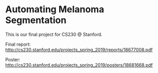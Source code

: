 # Automating Melanoma Segmentation

This is our final project for CS230 @ Stanford.

Final report:
http://cs230.stanford.edu/projects_spring_2019/reports/18677008.pdf

Poster:
http://cs230.stanford.edu/projects_spring_2019/posters/18681668.pdf
